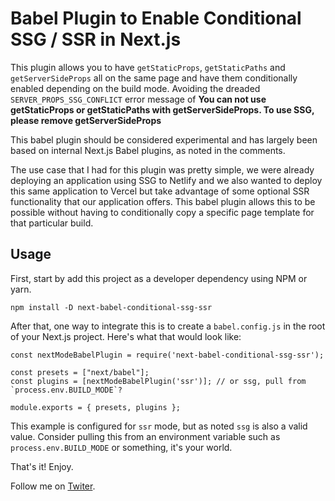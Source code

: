 # Babel Plugin to Enable Conditional SSG / SSR in Next.js
This plugin allows you to have `getStaticProps`, `getStaticPaths` and `getServerSideProps` all on the same page and have them conditionally enabled depending on the build mode. Avoiding the dreaded `SERVER_PROPS_SSG_CONFLICT` error message of **You can not use getStaticProps or getStaticPaths with getServerSideProps. To use SSG, please remove getServerSideProps**

This babel plugin should be considered experimental and has largely been based on internal Next.js Babel plugins, as noted in the comments.

The use case that I had for this plugin was pretty simple, we were already deploying an application using SSG to Netlify and we also wanted to deploy this same application to Vercel but take advantage of some optional SSR functionality that our application offers. This babel plugin allows this to be possible without having to conditionally copy a specific page template for that particular build.

## Usage
First, start by add this project as a developer dependency using NPM or yarn.
```
npm install -D next-babel-conditional-ssg-ssr
```
After that, one way to integrate this is to create a `babel.config.js` in the root of your Next.js project. Here's what that would look like:
```
const nextModeBabelPlugin = require('next-babel-conditional-ssg-ssr');

const presets = ["next/babel"];
const plugins = [nextModeBabelPlugin('ssr')]; // or ssg, pull from `process.env.BUILD_MODE`?

module.exports = { presets, plugins };
```
This example is configured for `ssr` mode, but as noted `ssg` is also a valid value. Consider pulling this from an environment variable such as `process.env.BUILD_MODE` or something, it's your world.

That's it! Enjoy.

Follow me on [Twiter](https://twitter.com/erzr).